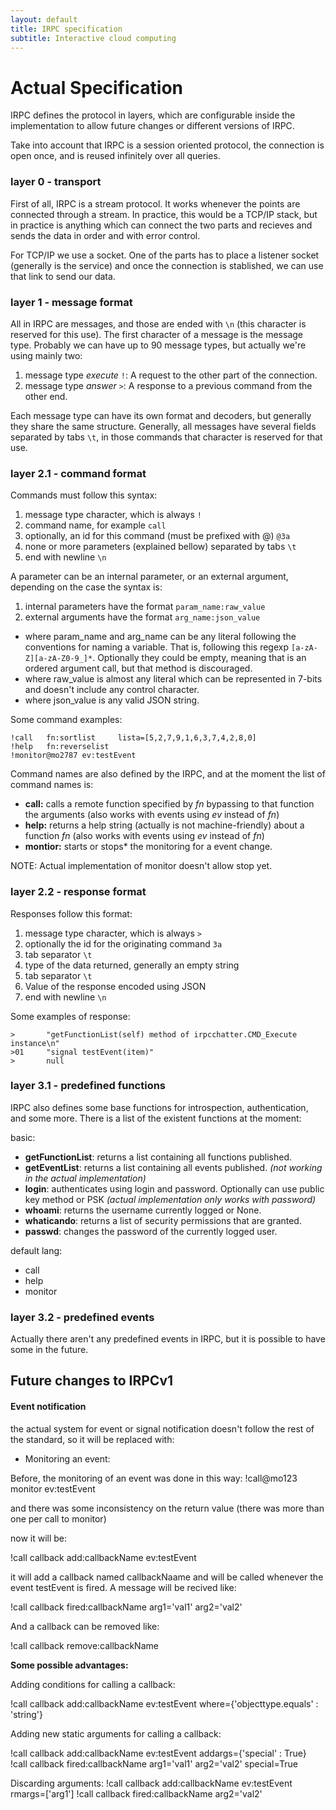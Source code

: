 ```yaml
---
layout: default
title: IRPC specification
subtitle: Interactive cloud computing
---
```


Actual Specification
==========================

IRPC defines the protocol in layers, which are configurable inside the implementation
to allow future changes or different versions of IRPC. 

Take into account that IRPC is a session oriented protocol, the connection is open
once, and is reused infinitely over all queries.

### layer 0 - transport ###

First of all, IRPC is a stream protocol. It works whenever the points are 
connected through a stream. In practice, this would be a TCP/IP stack, but in 
practice is anything which can connect the two parts and recieves and sends the 
data in order and with error control.

For TCP/IP we use a socket. One of the parts has to place a listener socket 
(generally is the service) and once the connection is stablished, we can use that
link to send our data.


### layer 1 - message format ###

All in IRPC are messages, and those are ended with `\n` (this character is 
reserved for this use).
The first character of a message is the message type. Probably we can have up to 
90 message types, but actually we're using mainly two:

1. message type *execute* `!`: A request to the other part of the connection.
2. message type *answer* `>`: A response to a previous command from the other end.

Each message type can have its own format and decoders, but generally they share 
the same structure. Generally, all messages have several fields separated by tabs
`\t`, in those commands that character is reserved for that use.

### layer 2.1 - command format ###

Commands must follow this syntax:

1. message type character, which is always `!`
2. command name, for example `call`
3. optionally, an id for this command (must be prefixed with @) `@3a`
4. none or more parameters (explained bellow) separated by tabs `\t`
5. end with newline `\n`

A parameter can be an internal parameter, or an external argument, depending on the case
the syntax is:

1. internal parameters have the format `param_name:raw_value`
2. external arguments have the format `arg_name:json_value`

* where param_name and arg_name can be any literal following the conventions for naming 
  a variable. That is, following this regexp `[a-zA-Z][a-zA-Z0-9_]*`. Optionally
  they could be empty, meaning that is an ordered argument call, but that method is 
  discouraged.
* where raw_value is almost any literal which can be represented in 
  7-bits and doesn't include any control character.
* where json_value is any valid JSON string.

Some command examples:

    !call   fn:sortlist     lista=[5,2,7,9,1,6,3,7,4,2,8,0]
    !help   fn:reverselist
    !monitor@mo2787 ev:testEvent

Command names are also defined by the IRPC, and at the moment the list of command names is:

* **call:** calls a remote function specified by *fn* bypassing to that function 
  the arguments (also works with events using *ev* instead of *fn*)
* **help:** returns a help string (actually is not machine-friendly) about a 
  function *fn* (also works with events using *ev* instead of *fn*)
* **montior:** starts or stops* the monitoring for a event change.

NOTE: Actual implementation of monitor doesn't allow stop yet.

### layer 2.2 - response format ###

Responses follow this format:
1. message type character, which is always `>`
2. optionally the id for the originating command `3a`
3. tab separator `\t`
4. type of the data returned, generally an empty string
5. tab separator `\t`
6. Value of the response encoded using JSON
7. end with newline `\n`

Some examples of response:

    >       "getFunctionList(self) method of irpcchatter.CMD_Execute instance\n"
    >01     "signal testEvent(item)"
    >       null


### layer 3.1 - predefined functions ###

IRPC also defines some base functions for introspection, authentication, and some more.
There is a list of the existent functions at the moment:

basic:

* **getFunctionList**: returns a list containing all functions published. 
* **getEventList**: returns a list containing all events published. *(not working in the actual implementation)*
* **login**: authenticates using login and password. Optionally can use public key method or PSK *(actual implementation only works with password)*
* **whoami**: returns the username currently logged or None.
* **whaticando**: returns a list of security permissions that are granted.
* **passwd**: changes the password of the currently logged user.

default lang:
* call
* help
* monitor

### layer 3.2 - predefined events ###

Actually there aren't any predefined events in IRPC, but it is possible to have
some in the future.


Future changes to IRPCv1
----------------------------------

#### Event notification ####

the actual system for event or signal notification doesn't follow the rest of
the standard, so it will be replaced with:

* Monitoring an event:

Before, the monitoring of an event was done in this way:
!call@mo123   monitor   ev:testEvent

and there was some inconsistency on the return value (there was more than one per call to monitor)

now it will be:

!call  callback add:callbackName ev:testEvent

it will add a callback named callbackNaame and will be called whenever the event testEvent is fired.
A message will be recived like:

!call  callback fired:callbackName arg1='val1' arg2='val2'

And a callback can be removed like:

!call  callback remove:callbackName 

**Some possible advantages:**

Adding conditions for calling a callback:

!call  callback add:callbackName ev:testEvent where={'objecttype.equals' : 'string'}

Adding new static arguments for calling a callback: 

!call  callback add:callbackName ev:testEvent addargs={'special' : True}
!call  callback fired:callbackName arg1='val1' arg2='val2' special=True

Discarding arguments:
!call  callback add:callbackName ev:testEvent rmargs=['arg1']
!call  callback fired:callbackName arg2='val2' 


